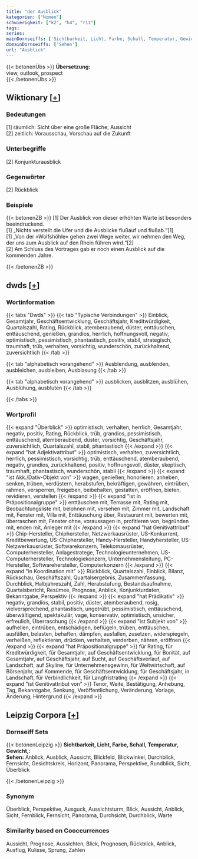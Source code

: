```yaml
---
title: "der Ausblick"
kategorien: ["Nomen"]
schwierigkeit: ["k2", "h4", "r11"]
tags:
series:
mainDornseiffs: ['Sichtbarkeit, Licht, Farbe, Schall, Temperatur, Gewicht,']
domainDornseiffs: ['Sehen']
url: "Ausblick"
---
```


{{< betonenÜbs >}}
**Übersetzung:**  
view, outlook, prospect  
{{< /betonenÜbs >}}

## Wiktionary [[+](https://de.wiktionary.org/wiki/Ausblick)]

### Bedeutungen
[1] räumlich: Sicht über eine große Fläche; Aussicht  
[2] zeitlich: Vorausschau, Vorschau auf die Zukunft  

### Unterbegriffe
[2] Konjunkturausblick  

### Gegenwörter
[2] Rückblick  

### Beispiele
{{< betonenZB >}}
[1] Der Ausblick von dieser erhöhten Warte ist besonders beeindruckend.  
[1] „Nichts verstellt die Ufer und die Ausblicke flußauf und flußab.“[1]  
[1] „Von der »Wolfshöhle« gehen zwei Wege weiter, wir nehmen den Weg, der uns zum Ausblick auf den Rhein führen wird.“[2]  
[2] Am Schluss des Vortrages gab er noch einen Ausblick auf die kommenden Jahre.  

{{< /betonenZB >}}


## dwds [[+](https://www.dwds.de/wb/Ausblick)]

### Wortinformation
{{< tabs "Dwds" >}}
{{< tab "Typische Verbindungen" >}}
Einblick, Gesamtjahr, Geschäftsentwicklung, Geschäftsjahr, Kreditwürdigkeit, Quartalszahl, Rating, Rückblick, atemberaubend, düster, enttäuschen, enttäuschend, genießen, grandios, herrlich, hoffnungsvoll, negativ, optimistisch, pessimistisch, phantastisch, positiv, stabil, strategisch, traumhaft, trüb, verhalten, vorsichtig, wunderschön, zurückhaltend, zuversichtlich
{{< /tab >}}

{{< tab "alphabetisch vorangehend" >}}
Ausblendung, ausblenden, ausbleichen, ausbleiben, Ausblasung
{{< /tab >}}

{{< tab "alphabetisch vorangehend" >}}
ausblicken, ausblitzen, ausblühen, Ausblühung, ausbluten
{{< /tab >}}

{{< /tabs >}}

### Wortprofil
{{< expand "Überblick" >}} optimistisch, verhalten, herrlich, Gesamtjahr, negativ, positiv, Rating, Rückblick, trüb, grandios, pessimistisch, enttäuschend, atemberaubend, düster, vorsichtig, Geschäftsjahr, zuversichtlich, Quartalszahl, stabil, phantastisch {{< /expand >}}
{{< expand "hat Adjektivattribut" >}} optimistisch, verhalten, zuversichtlich, herrlich, pessimistisch, vorsichtig, trüb, enttäuschend, atemberaubend, negativ, grandios, zurückhaltend, positiv, hoffnungsvoll, düster, skeptisch, traumhaft, phantastisch, wunderschön, stabil {{< /expand >}}
{{< expand "ist Akk./Dativ-Objekt von" >}} wagen, genießen, honorieren, anheben, senken, trüben, verdüstern, herabstufen, bekräftigen, gewähren, eintrüben, rahmen, versperren, freigeben, beibehalten, gestatten, eröffnen, bieten, revidieren, verstellen {{< /expand >}}
{{< expand "ist in Präpositionalgruppe" >}} enttäuschen mit, Terrasse mit, Rating mit, Beobachtungsliste mit, belohnen mit, versehen mit, Zimmer mit, Landschaft mit, Fenster mit, Villa mit, Enttäuschung über, Restaurant mit, bewerten mit, überraschen mit, Fenster ohne, voraussagen in, profitieren von, begründen mit, enden mit, Anleger mit {{< /expand >}}
{{< expand "hat Genitivattribut" >}} Chip-Hersteller, Chiphersteller, Netzwerkausrüster, US-Konkurrent, Kreditbewertung, US-Chiphersteller, Handy-Hersteller, Handyhersteller, US-Netzwerkausrüster, Softwarekonzern, Telekomausrüster, Computerhersteller, Anlagestratege, Technologieunternehmen, US-Computerhersteller, Technologiekonzern, Unternehmensleitung, PC-Hersteller, Softwarehersteller, Computerkonzern {{< /expand >}}
{{< expand "in Koordination mit" >}} Rückblick, Quartalszahl, Einblick, Bilanz, Rückschau, Geschäftszahl, Quartalsergebnis, Zusammenfassung, Durchblick, Halbjahreszahl, Zahl, Herabstufung, Bestandsaufnahme, Quartalsbericht, Resümee, Prognose, Anblick, Konjunkturdaten, Bekanntgabe, Perspektiv {{< /expand >}}
{{< expand "hat Prädikativ" >}} negativ, grandios, stabil, positiv, düster, atemberaubend, rosig, vielversprechend, phantastisch, ungetrübt, pessimistisch, enttäuschend, überwältigend, spektakulär, vage, konservativ, optimistisch, unsicher, erfreulich, Überraschung {{< /expand >}}
{{< expand "ist Subjekt von" >}} aufhellen, eintrüben, entschädigen, beflügeln, trüben, enttäuschen, ausfällen, belasten, behaften, dämpfen, ausfallen, zusetzen, widerspiegeln, verheißen, reflektieren, drücken, verhalten, verderben, nähren, eröffnen {{< /expand >}}
{{< expand "hat Präpositionalgruppe" >}} für Rating, für Kreditwürdigkeit, für Gesamtjahr, auf Geschäftsentwicklung, für Bonität, auf Gesamtjahr, auf Geschäftsjahr, auf Bucht, auf Geschäftsverlauf, auf Landschaft, auf Skyline, für Unternehmensgewinn, für Weltwirtschaft, auf Börsenjahr, auf Kommende, für Geschäftsentwicklung, für Geschäftsjahr, in Landschaft, für Verbindlichkeit, für Langfristrating {{< /expand >}}
{{< expand "ist Genitivattribut von" >}} Tenor, Weite, Bestätigung, Anhebung, Tag, Bekanntgabe, Senkung, Veröffentlichung, Veränderung, Vorlage, Änderung, Hintergrund {{< /expand >}}

## Leipzig Corpora [[+](https://corpora.uni-leipzig.de/en/res?word=Ausblick&corpusId=deu_newscrawl-public_2018)]

### Dornseiff Sets
{{< betonenLeipzig >}}
**Sichtbarkeit, Licht, Farbe, Schall, Temperatur, Gewicht,:**  
**Sehen:** Anblick, Ausblick, Aussicht, Blickfeld, Blickwinkel, Durchblick, Fernsicht, Gesichtskreis, Horizont, Panorama, Perspektive, Rundblick, Sicht, Überblick  

{{< /betonenLeipzig >}}

### Synonym
Überblick, Perspektive, Ausguck, Aussichtsturm, Blick, Aussicht, Anblick, Sicht, Fernblick, Fernsicht, Panorama, Durchsicht, Durchblick, Warte


### Similarity based on Cooccurrences
Aussicht, Prognose, Aussichten, Blick, Prognosen, Rückblick, Anblick, Ausflug, Kulisse, Sprung, Zahlen

